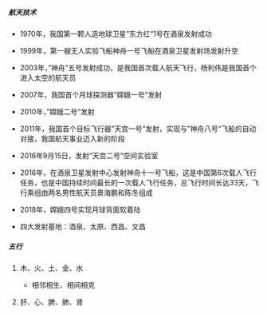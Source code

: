 ##### 航天技术

- 1970年，我国第一颗人造地球卫星”东方红“1号在酒泉发射成功

- 1999年，第一艘无人实验飞船神舟一号飞船在酒泉卫星发射场发射升空

- 2003年，”神舟“五号发射成功，是我国首次载人航天飞行，杨利伟是我国首个进入太空的航天员

- 2007年，我国首个月球探测器”嫦娥一号“发射

- 2010年，”嫦娥二号“发射

- 2011年，我国首个目标飞行器”天宫一号“发射，实现与”神舟八号“飞船的自动对接，我国航天事业迈入新的阶段

- 2016年9月15日，发射“天宫二号”空间实验室

- 2016年，在酒泉卫星发射中心发射神舟十一号飞船，这是中国第6次载人飞行任务，也是中国持续时间最长的一次载人飞行任务，总飞行时间长达33天，飞行乘组由两名男性航天员景海鹏和陈冬组成

- 2018年，嫦娥四号实现月球背面软着陆

- ​四大发射基地：酒泉、太原、西昌、文昌

##### 五行

1. 木、火、土、金、水
    - 相邻相生、相间相克 
    
2. 肝、心、脾、肺、肾 